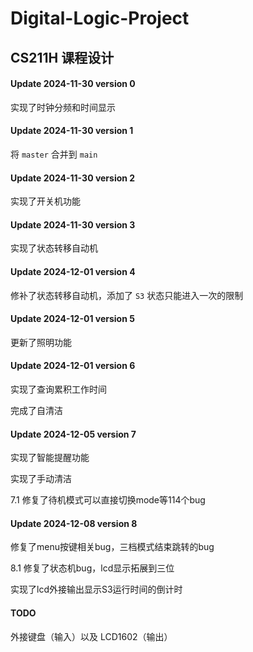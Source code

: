 # Digital-Logic-Project

## CS211H 课程设计

#### Update 2024-11-30 version 0

实现了时钟分频和时间显示

#### Update 2024-11-30 version 1

将 ```master``` 合并到 ```main``` 

#### Update 2024-11-30 version 2

实现了开关机功能

#### Update 2024-11-30 version 3

实现了状态转移自动机

#### Update 2024-12-01 version 4

修补了状态转移自动机，添加了 ```S3``` 状态只能进入一次的限制

#### Update 2024-12-01 version 5

更新了照明功能

#### Update 2024-12-01 version 6

实现了查询累积工作时间

完成了自清洁

#### Update 2024-12-05 version 7

实现了智能提醒功能

实现了手动清洁

7.1 修复了待机模式可以直接切换mode等114个bug

#### Update 2024-12-08 version 8

修复了menu按键相关bug，三档模式结束跳转的bug

8.1 修复了状态机bug，lcd显示拓展到三位

实现了lcd外接输出显示S3运行时间的倒计时

#### TODO 

外接键盘（输入）以及 LCD1602（输出）
